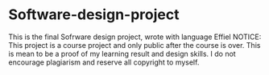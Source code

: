 # Software-design-project
This is the final Sofrware design project, wrote with language Effiel
NOTICE: This project is a course project and only public after the course is over. This is mean to be a proof of my learning result and design skills. 
I do not encourage plagiarism and reserve all copyright to myself.
